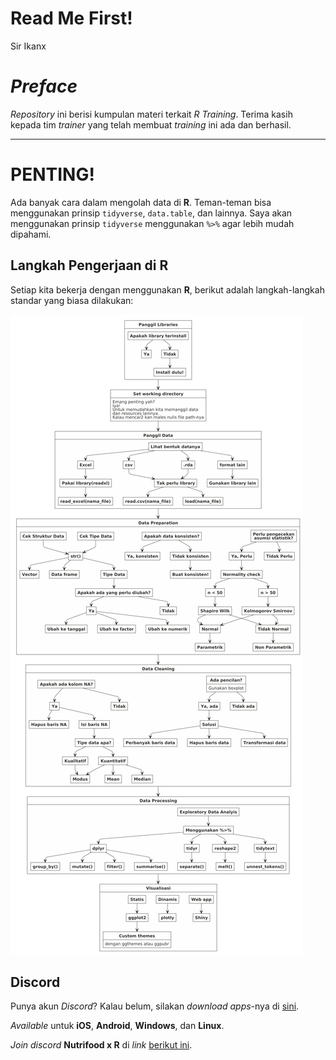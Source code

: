 Read Me First\!
================
Sir Ikanx

# *Preface*

*Repository* ini berisi kumpulan materi terkait *R Training*. Terima
kasih kepada tim *trainer* yang telah membuat *training* ini ada dan
berhasil.

-----

# PENTING\!

Ada banyak cara dalam mengolah data di **R**. Teman-teman bisa
menggunakan prinsip `tidyverse`, `data.table`, dan lainnya. Saya akan
menggunakan prinsip `tidyverse` menggunakan `%>%` agar lebih mudah
dipahami.

## Langkah Pengerjaan di R

Setiap kita bekerja dengan menggunakan **R**, berikut adalah
langkah-langkah standar yang biasa dilakukan:

![](readme_files/figure-gfm/unnamed-chunk-1-1.png)<!-- -->

## **Discord**

Punya akun *Discord*? Kalau belum, silakan *download apps*-nya di
[sini](https://discord.com/).

*Available* untuk **iOS**, **Android**, **Windows**, dan **Linux**.

*Join discord* **Nutrifood x R** di *link* [berikut
ini](https://discord.gg/zy9XJgsf).
